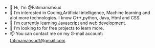 - 👋 Hi, I’m @Fatimamahsud
- 👀 I’m interested in Coding,Artificial intelligence, Machine learning and alot more technologies. I know C++,python, Java, Html and CSS.
- 🌱 I’m currently learning Javascript and web development.
- 💞️ I’m looking to for free projects to learn more.
- 📫 You can contact me on my G-mail account: fatimamahsud1@gmail.com.

<!---
Fatimamahsud/Fatimamahsud is a ✨ special ✨ repository because its `README.md` (this file) appears on your GitHub profile.
You can click the Preview link to take a look at your changes.
--->
